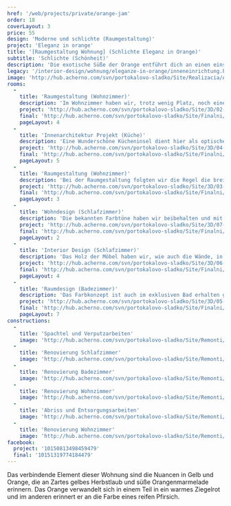```yaml
---
href: '/web/projects/private/orange-jam'
order: 18
coverLayout: 3
price: 55
design: 'Moderne und schlichte (Raumgestaltung)'
project: 'Eleganz in orange'
title: '[Raumgestaltung Wohnung] (Schlichte Eleganz in Orange)'
subtitle: 'Schlichte (Schönheit)'
description: 'Die exotische Süße der Orange entführt dich an einen einsamen Stand und lässt dich träumen. Eine feine und leichte Ergänzung die Unvergessen bleibt.'
legacy: '/interior-design/wohnung/eleganze-in-orange/inneneinrichtung.html'
image: 'http://hub.acherno.com/svn/portokalovo-sladko/Site/Realizacia/AchL6a.jpg'
rooms:
  -
    title: 'Raumgestaltung (Wohnzimmer)'
    description: 'Im Wohnzimmer haben wir, trotz wenig Platz, noch eine praktische Arbeitsecke realisiert.'
    project: 'http://hub.acherno.com/svn/portokalovo-sladko/Site/3D/02-h_f.jpg'
    final: 'http://hub.acherno.com/svn/portokalovo-sladko/Site/Finalni/AchL7.jpg'
    pageLayout: 4
  - 
    title: 'Innenarchitektur Projekt (Küche)'
    description: 'Eine Wunderschöne Kücheninsel dient hier als optischer Raumteiler und als Arbeitsplatte mit genügend Platz für alles Notwendige.'
    project: 'http://hub.acherno.com/svn/portokalovo-sladko/Site/3D/04-h_f.jpg'
    final: 'http://hub.acherno.com/svn/portokalovo-sladko/Site/Finalni/AchL9.jpg'
    pageLayout: 5
  -
    title: 'Raumgestaltung (Wohnzimmer)'
    description: 'Bei der Raumgestaltung folgten wir die Regel die breiten Räume in der Wohnung zu behalten.'
    project: 'http://hub.acherno.com/svn/portokalovo-sladko/Site/3D/03-h_f.jpg'
    final: 'http://hub.acherno.com/svn/portokalovo-sladko/Site/Finalni/AchL6.jpg'
    pageLayout: 3
  -
    title: 'Wohndesign (Schlafzimmer)'
    description: 'Die bekannten Farbtöne haben wir beibehalten und mit einem milden Grün veredelt, das an frisches Heu erinnert.'
    project: 'http://hub.acherno.com/svn/portokalovo-sladko/Site/3D/07-s_f.jpg'
    final: 'http://hub.acherno.com/svn/portokalovo-sladko/Site/Finalni/AchL1.jpg'
    pageLayout: 2
  -
    title: 'Interior Design (Schlafzimmer)'
    description: 'Das Holz der Möbel haben wir, wie auch die Wände, in besonders weichen und zarten Farben gehalten.'
    project: 'http://hub.acherno.com/svn/portokalovo-sladko/Site/3D/06-s_f.jpg'
    final: 'http://hub.acherno.com/svn/portokalovo-sladko/Site/Finalni/AchL5.jpg'
    pageLayout: 4
  -
    title: 'Raumdesign (Badezimmer)'
    description: 'Das Farbkonzept ist auch im exklusiven Bad erhalten geblieben, wurde aber durch ein besonders frisches und belebendes Orange ergänzt, um den Tag mit guter Laune und Energie zu beginnen.'
    project: 'http://hub.acherno.com/svn/portokalovo-sladko/Site/3D/05-b_f.jpg'
    final: 'http://hub.acherno.com/svn/portokalovo-sladko/Site/Finalni/AchL16.jpg'
    pageLayout: 7
constructions:
  -
    title: 'Spachtel und Verputzarbeiten'
    image: 'http://hub.acherno.com/svn/portokalovo-sladko/Site/Remonti/IMG_2374.JPG'
  -
    title: 'Renovierung Schlafzimmer'
    image: 'http://hub.acherno.com/svn/portokalovo-sladko/Site/Remonti/IMG_4367.JPG'
  -
    title: 'Renovierung Badezimmer'
    image: 'http://hub.acherno.com/svn/portokalovo-sladko/Site/Remonti/IMG_2370.JPG'
  -
    title: 'Renovierung Wohnzimmer'
    image: 'http://hub.acherno.com/svn/portokalovo-sladko/Site/Remonti/IMG_4400.JPG'
  -
    title: 'Abriss und Entsorgungsarbeiten'
    image: 'http://hub.acherno.com/svn/portokalovo-sladko/Site/Remonti/IMG_3106.JPG'
  -
    title: 'Renovierung Wohnzimmer'
    image: 'http://hub.acherno.com/svn/portokalovo-sladko/Site/Remonti/IMG_4366.JPG'
facebook:
  project: '10150813498459479'
  final: '10151319774184479'
---
```

Das verbindende Element dieser Wohnung sind die Nuancen in Gelb und Orange, die an Zartes gelbes Herbstlaub und süße Orangenmarmelade erinnern. Das Orange verwandelt sich in einem Teil in ein warmes Ziegelrot und im anderen erinnert er an die Farbe eines reifen Pfirsich.
